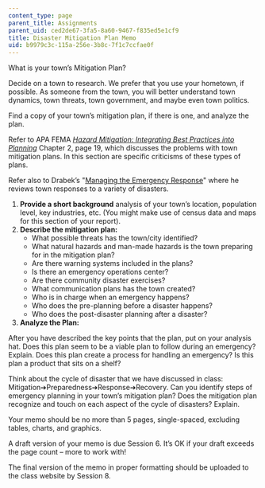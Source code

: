 ```yaml
---
content_type: page
parent_title: Assignments
parent_uid: ced2de67-3fa5-8a60-9467-f835ed5e1cf9
title: Disaster Mitigation Plan Memo
uid: b9979c3c-115a-256e-3b8c-7f1c7ccfae0f
---
```


What is your town’s Mitigation Plan?

Decide on a town to research. We prefer that you use your hometown, if possible. As someone from the town, you will better understand town dynamics, town threats, town government, and maybe even town politics.

Find a copy of your town’s mitigation plan, if there is one, and analyze the plan.

Refer to APA FEMA [_Hazard Mitigation: Integrating Best Practices into Planning_](https://www.fema.gov/media-library/assets/documents/19261) Chapter 2, page 19, which discusses the problems with town mitigation plans. In this section are specific criticisms of these types of plans.

Refer also to Drabek’s "[Managing the Emergency Response](http://www.jstor.org/stable/3135002)" where he reviews town responses to a variety of disasters.

1.  **Provide a short background** analysis of your town’s location, population level, key industries, etc. (You might make use of census data and maps for this section of your report).
2.  **Describe the mitigation plan:**
    *   What possible threats has the town/city identified?
    *   What natural hazards and man-made hazards is the town preparing for in the mitigation plan?
    *   Are there warning systems included in the plans?
    *   Is there an emergency operations center?
    *   Are there community disaster exercises?
    *   What communication plans has the town created?
    *   Who is in charge when an emergency happens?
    *   Who does the pre-planning before a disaster happens?
    *   Who does the post-disaster planning after a disaster?
3.  **Analyze the Plan:**

After you have described the key points that the plan, put on your analysis hat. Does this plan seem to be a viable plan to follow during an emergency? Explain. Does this plan create a process for handling an emergency? Is this plan a product that sits on a shelf?

Think about the cycle of disaster that we have discussed in class: Mitigation➔Preparedness➔Response➔Recovery. Can you identify steps of emergency planning in your town’s mitigation plan? Does the mitigation plan recognize and touch on each aspect of the cycle of disasters? Explain.

Your memo should be no more than 5 pages, single-spaced, excluding tables, charts, and graphics.

A draft version of your memo is due Session 6. It’s OK if your draft exceeds the page count – more to work with!

The final version of the memo in proper formatting should be uploaded to the class website by Session 8.